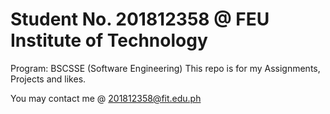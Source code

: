# Student No. 201812358 @ FEU Institute of Technology
Program: BSCSSE (Software Engineering)
This repo is for my Assignments, Projects and likes.

You may contact me @ 201812358@fit.edu.ph
